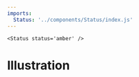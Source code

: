 ```yaml
---
imports:
  Status: '../components/Status/index.js'
---
```

```render html
<Status status='amber' />
```
# Illustration
